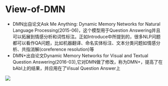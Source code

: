 # View-of-DMN

+ DMN出自论文Ask Me Anything: Dynamic Memory Networks for Natural Language Processing(2015-06)，这个模型用于Question Answering并且可以拓展到情感分析和词性标注。正如Introduce中所提到的，很多NLP问题都可以看作QA问题，比如机器翻译、命名实体标注、文本分类问题如情感分析、共指消解(coreference resolution)等
+ DMN+出自论文Dynamic Memory Networks for Visual and Textual Question Answering(2016-03),它对DMN做了修改，称为DMN+，提高了在bAbI上的结果，并应用在了Visual Question Answer上

![](https://img-blog.csdn.net/20170725110133843?watermark/2/text/aHR0cDovL2Jsb2cuY3Nkbi5uZXQvdTAxMTQxODE3NA==/font/5a6L5L2T/fontsize/400/fill/I0JBQkFCMA==/dissolve/70/gravity/SouthEast)

